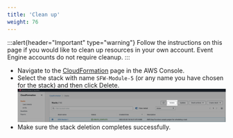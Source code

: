 ```yaml
---
title: 'Clean up'
weight: 76
---
```


:::alert{header="Important" type="warning"}
Follow the instructions on this page if you would like to clean up resources in your own account. Event Engine accounts do not require cleanup.
:::

- Navigate to the [CloudFormation](https://console.aws.amazon.com/cloudformation/home) page in the AWS Console.
- Select the stack with name `SFW-Module-5` (or any name you have chosen for the stack) and then click Delete.
  ![CloudFormation exclusão](/static/img/setup/setup-cloudformation-delete.png)
- Make sure the stack deletion completes successfully.
